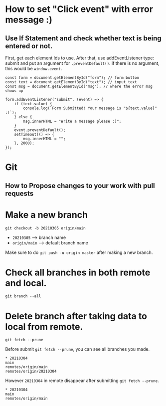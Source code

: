 # How to set "Click event" with error message :)

## Use If Statement and check whether text is being entered or not.

First, get each element Ids to use.
After that, use addEventListener type: submit and put an argument for `.preventDefault()`. if there is no argument, this would be `window.event`.

```JS
const form = document.getElementById("form"); // form button
const text = document.getElementById("text"); // input text
const msg = document.getElementById("msg"); // where the error msg shows up

form.addEventListener("submit", (event) => {
	if (text.value) {
		console.log(`Form Submitted! Your message is "${text.value}" :)`);
	} else {
		msg.innerHTML = "Write a message please :)";
	}
	event.preventDefault();
	setTimeout(() => {
		msg.innerHTML = "";
	}, 2000);
});
```



# Git

## How to Propose changes to your work with pull requests

# Make a new branch
```Git
git checkout -b 20210305 origin/main
```

- `20210305` --> branch name
- `origin/main` --> default branch name

Make sure to do `git push -u origin master` after making a new branch.

# Check all branches in both remote and local.
```Git
git branch --all
```

# Delete branch after taking data to local from remote.
```Git
git fetch --prune
```

Before submit `git fetch --prune`, you can see all branches you made.
```Git
* 20210304
main
remotes/origin/main
remotes/origin/20210304
```
However `20210304` in remote disappear after submitting `git fetch --prune`.
```Git
* 20210304
main
remotes/origin/main
```